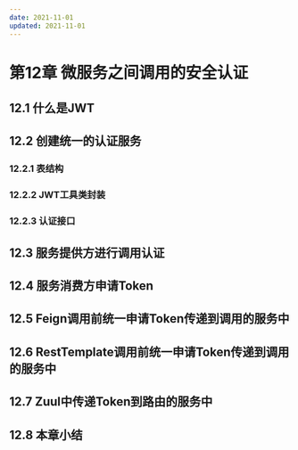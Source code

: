 ```yaml
---
date: 2021-11-01
updated: 2021-11-01
---
```


# 第12章 微服务之间调用的安全认证

## 12.1 什么是JWT

## 12.2 创建统一的认证服务

### 12.2.1 表结构

### 12.2.2 JWT工具类封装

### 12.2.3 认证接口

## 12.3 服务提供方进行调用认证

## 12.4 服务消费方申请Token

## 12.5 Feign调用前统一申请Token传递到调用的服务中

## 12.6 RestTemplate调用前统一申请Token传递到调用的服务中

## 12.7 Zuul中传递Token到路由的服务中

## 12.8 本章小结
